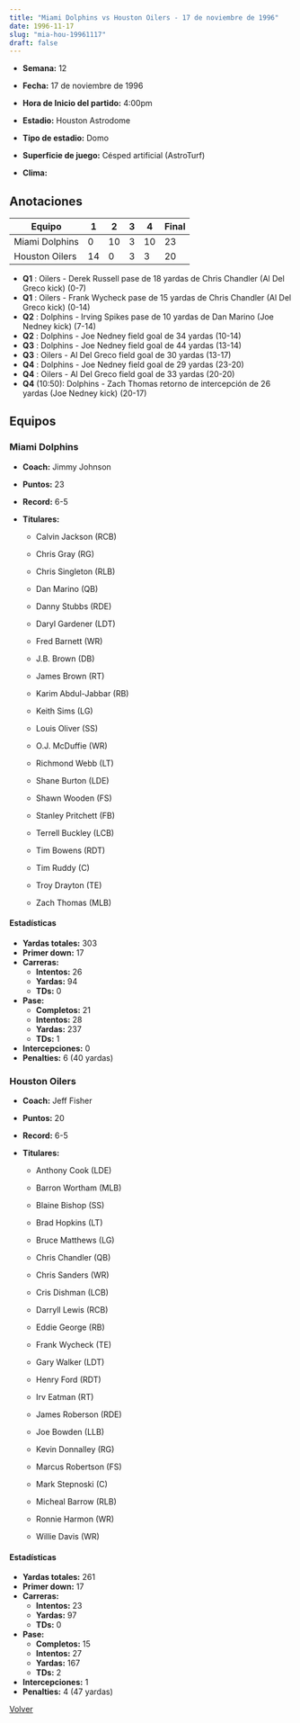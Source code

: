 ```yaml
---
title: "Miami Dolphins vs Houston Oilers - 17 de noviembre de 1996"
date: 1996-11-17
slug: "mia-hou-19961117"
draft: false
---
```


* **Semana:** 12
* **Fecha:** 17 de noviembre de 1996

* **Hora de Inicio del partido:** 4:00pm
* **Estadio:** Houston Astrodome
* **Tipo de estadio:** Domo
* **Superficie de juego:** Césped artificial (AstroTurf)
* **Clima:** 





## Anotaciones
| Equipo | 1 | 2 | 3 | 4 | Final |
|--------|---|---|---|---|-------|
| Miami Dolphins  | 0 | 10 | 3 | 10  | 23 |
| Houston Oilers  | 14 | 0 | 3 | 3  | 20 |
* **Q1** : Oilers - Derek Russell pase de 18 yardas de Chris Chandler (Al Del Greco kick) (0-7)
* **Q1** : Oilers - Frank Wycheck pase de 15 yardas de Chris Chandler (Al Del Greco kick) (0-14)
* **Q2** : Dolphins - Irving Spikes pase de 10 yardas de Dan Marino (Joe Nedney kick) (7-14)
* **Q2** : Dolphins - Joe Nedney field goal de 34 yardas (10-14)
* **Q3** : Dolphins - Joe Nedney field goal de 44 yardas (13-14)
* **Q3** : Oilers - Al Del Greco field goal de 30 yardas (13-17)
* **Q4** : Dolphins - Joe Nedney field goal de 29 yardas (23-20)
* **Q4** : Oilers - Al Del Greco field goal de 33 yardas (20-20)
* **Q4** (10:50): Dolphins - Zach Thomas retorno de intercepción de 26 yardas (Joe Nedney kick) (20-17)


## Equipos


### Miami Dolphins
* **Coach:** Jimmy Johnson
* **Puntos:** 23
* **Record:** 6-5
* **Titulares:** 

  * Calvin Jackson (RCB) 

  * Chris Gray (RG) 

  * Chris Singleton (RLB) 

  * Dan Marino (QB) 

  * Danny Stubbs (RDE) 

  * Daryl Gardener (LDT) 

  * Fred Barnett (WR) 

  * J.B. Brown (DB) 

  * James Brown (RT) 

  * Karim Abdul-Jabbar (RB) 

  * Keith Sims (LG) 

  * Louis Oliver (SS) 

  * O.J. McDuffie (WR) 

  * Richmond Webb (LT) 

  * Shane Burton (LDE) 

  * Shawn Wooden (FS) 

  * Stanley Pritchett (FB) 

  * Terrell Buckley (LCB) 

  * Tim Bowens (RDT) 

  * Tim Ruddy (C) 

  * Troy Drayton (TE) 

  * Zach Thomas (MLB) 

#### Estadísticas
* **Yardas totales:** 303
* **Primer down:** 17
* **Carreras:**
  * **Intentos:** 26
  * **Yardas:** 94
  * **TDs:** 0
* **Pase:**
  * **Completos:** 21
  * **Intentos:** 28
  * **Yardas:** 237
  * **TDs:** 1
* **Intercepciones:** 0
* **Penalties:** 6 (40 yardas)

### Houston Oilers
* **Coach:** Jeff Fisher
* **Puntos:** 20
* **Record:** 6-5
* **Titulares:** 

  * Anthony Cook (LDE) 

  * Barron Wortham (MLB) 

  * Blaine Bishop (SS) 

  * Brad Hopkins (LT) 

  * Bruce Matthews (LG) 

  * Chris Chandler (QB) 

  * Chris Sanders (WR) 

  * Cris Dishman (LCB) 

  * Darryll Lewis (RCB) 

  * Eddie George (RB) 

  * Frank Wycheck (TE) 

  * Gary Walker (LDT) 

  * Henry Ford (RDT) 

  * Irv Eatman (RT) 

  * James Roberson (RDE) 

  * Joe Bowden (LLB) 

  * Kevin Donnalley (RG) 

  * Marcus Robertson (FS) 

  * Mark Stepnoski (C) 

  * Micheal Barrow (RLB) 

  * Ronnie Harmon (WR) 

  * Willie Davis (WR) 

#### Estadísticas
* **Yardas totales:** 261
* **Primer down:** 17
* **Carreras:**
  * **Intentos:** 23
  * **Yardas:** 97
  * **TDs:** 0
* **Pase:**
  * **Completos:** 15
  * **Intentos:** 27
  * **Yardas:** 167
  * **TDs:** 2
* **Intercepciones:** 1
* **Penalties:** 4 (47 yardas)


[Volver](/historia/1996)
